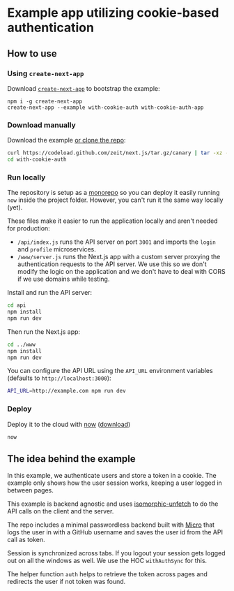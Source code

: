 # Example app utilizing cookie-based authentication

## How to use

### Using `create-next-app`

Download [`create-next-app`](https://github.com/segmentio/create-next-app) to bootstrap the example:

```
npm i -g create-next-app
create-next-app --example with-cookie-auth with-cookie-auth-app
```

### Download manually

Download the example [or clone the repo](https://github.com/zeit/next.js):

```bash
curl https://codeload.github.com/zeit/next.js/tar.gz/canary | tar -xz --strip=2 next.js-canary/examples/with-cookie-auth
cd with-cookie-auth
```

### Run locally

The repository is setup as a [monorepo](https://zeit.co/examples/monorepo/) so you can deploy it easily running `now` inside the project folder. However, you can't run it the same way locally (yet).

These files make it easier to run the application locally and aren't needed for production:

- `/api/index.js` runs the API server on port `3001` and imports the `login` and `profile` microservices.
- `/www/server.js` runs the Next.js app with a custom server proxying the authentication requests to the API server. We use this so we don't modify the logic on the application and we don't have to deal with CORS if we use domains while testing.

Install and run the API server:

```bash
cd api
npm install
npm run dev
```

Then run the Next.js app:

```bash
cd ../www
npm install
npm run dev
```

You can configure the API URL using the `API_URL` environment variables (defaults to `http://localhost:3000`):

```bash
API_URL=http://example.com npm run dev
```

### Deploy

Deploy it to the cloud with [now](https://zeit.co/now) ([download](https://zeit.co/download))

```bash
now
```

## The idea behind the example

In this example, we authenticate users and store a token in a cookie. The example only shows how the user session works, keeping a user logged in between pages.

This example is backend agnostic and uses [isomorphic-unfetch](https://www.npmjs.com/package/isomorphic-unfetch) to do the API calls on the client and the server.

The repo includes a minimal passwordless backend built with [Micro](https://www.npmjs.com/package/micro) that logs the user in with a GitHub username and saves the user id from the API call as token.

Session is synchronized across tabs. If you logout your session gets logged out on all the windows as well. We use the HOC `withAuthSync` for this.

The helper function `auth` helps to retrieve the token across pages and redirects the user if not token was found.
